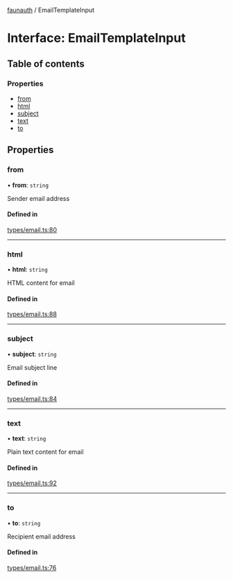 [faunauth](../index.md) / EmailTemplateInput

# Interface: EmailTemplateInput

## Table of contents

### Properties

- [from](EmailTemplateInput.md#from)
- [html](EmailTemplateInput.md#html)
- [subject](EmailTemplateInput.md#subject)
- [text](EmailTemplateInput.md#text)
- [to](EmailTemplateInput.md#to)

## Properties

### from

• **from**: `string`

Sender email address

#### Defined in

[types/email.ts:80](https://github.com/alexnitta/faunauth/blob/f54dc52/src/types/email.ts#L80)

___

### html

• **html**: `string`

HTML content for email

#### Defined in

[types/email.ts:88](https://github.com/alexnitta/faunauth/blob/f54dc52/src/types/email.ts#L88)

___

### subject

• **subject**: `string`

Email subject line

#### Defined in

[types/email.ts:84](https://github.com/alexnitta/faunauth/blob/f54dc52/src/types/email.ts#L84)

___

### text

• **text**: `string`

Plain text content for email

#### Defined in

[types/email.ts:92](https://github.com/alexnitta/faunauth/blob/f54dc52/src/types/email.ts#L92)

___

### to

• **to**: `string`

Recipient email address

#### Defined in

[types/email.ts:76](https://github.com/alexnitta/faunauth/blob/f54dc52/src/types/email.ts#L76)
